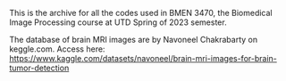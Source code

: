 This is the archive for all the codes used in BMEN 3470, the Biomedical Image Processing course at UTD Spring of 2023 semester.

The database of brain MRI images are by Navoneel Chakrabarty on keggle.com. Access here:
https://www.kaggle.com/datasets/navoneel/brain-mri-images-for-brain-tumor-detection
